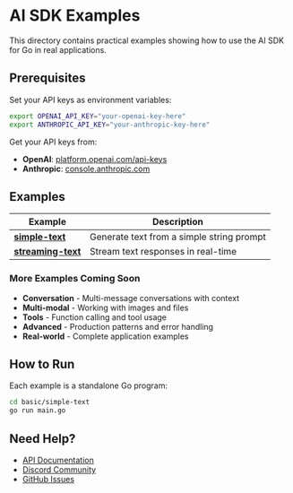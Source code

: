 # AI SDK Examples

This directory contains practical examples showing how to use the AI SDK for Go in real applications.

## Prerequisites

Set your API keys as environment variables:

```bash
export OPENAI_API_KEY="your-openai-key-here"
export ANTHROPIC_API_KEY="your-anthropic-key-here"
```

Get your API keys from:
- **OpenAI**: [platform.openai.com/api-keys](https://platform.openai.com/api-keys)
- **Anthropic**: [console.anthropic.com](https://console.anthropic.com/)

## Examples

| Example | Description |
|---------|-------------|
| [**simple-text**](basic/simple-text/) | Generate text from a simple string prompt |
| [**streaming-text**](basic/streaming-text/) | Stream text responses in real-time |

### More Examples Coming Soon

- **Conversation** - Multi-message conversations with context
- **Multi-modal** - Working with images and files
- **Tools** - Function calling and tool usage
- **Advanced** - Production patterns and error handling
- **Real-world** - Complete application examples


## How to Run

Each example is a standalone Go program:

```bash
cd basic/simple-text
go run main.go
```

## Need Help?

- [API Documentation](https://pkg.go.dev/go.jetify.com/ai)
- [Discord Community](https://discord.gg/jetify)
- [GitHub Issues](https://github.com/jetify-com/ai/issues) 